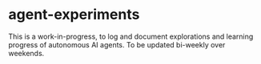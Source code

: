 # agent-experiments

This is a work-in-progress, to log and document explorations and learning progress of autonomous AI agents. To be updated bi-weekly over weekends.
